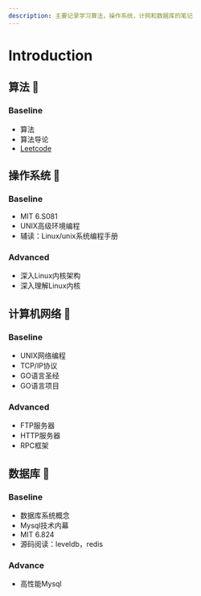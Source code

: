 ```yaml
---
description: 主要记录学习算法，操作系统，计网和数据库的笔记
---
```


# Introduction

## 算法  👾

### Baseline

* 算法
* 算法导论
* [Leetcode](suan-fa/leetcode.md)

## 操作系统  🎃

### Baseline

* MIT 6.S081
* UNIX高级环境编程
* 辅读：Linux/unix系统编程手册

### Advanced

* 深入Linux内核架构
* 深入理解Linux内核

## 计算机网络  🤖

### Baseline

* UNIX网络编程
* TCP/IP协议
* GO语言圣经
* GO语言项目

### Advanced

* FTP服务器
* HTTP服务器
* RPC框架

## 数据库  🐳

### Baseline

* 数据库系统概念
* Mysql技术内幕
* MIT 6.824
* 源码阅读：leveldb，redis

### Advance

* 高性能Mysql

